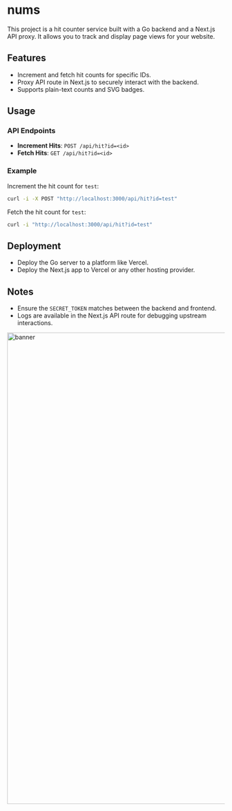 # nums

This project is a hit counter service built with a Go backend and a Next.js API proxy. It allows you to track and display page views for your website.

## Features
- Increment and fetch hit counts for specific IDs.
- Proxy API route in Next.js to securely interact with the backend.
- Supports plain-text counts and SVG badges.

## Usage

### API Endpoints
- **Increment Hits**: `POST /api/hit?id=<id>`
- **Fetch Hits**: `GET /api/hit?id=<id>`

### Example
Increment the hit count for `test`:
```bash
curl -i -X POST "http://localhost:3000/api/hit?id=test"
```

Fetch the hit count for `test`:
```bash
curl -i "http://localhost:3000/api/hit?id=test"
```

## Deployment
- Deploy the Go server to a platform like Vercel.
- Deploy the Next.js app to Vercel or any other hosting provider.

## Notes
- Ensure the `SECRET_TOKEN` matches between the backend and frontend.
- Logs are available in the Next.js API route for debugging upstream interactions.
  
<img width="1920" height="1093" alt="banner" src="https://github.com/user-attachments/assets/bd074a80-ea82-43a6-9649-bc00ab7d1446" />
